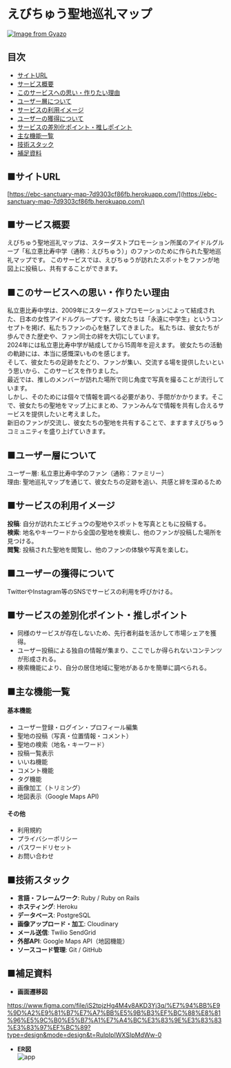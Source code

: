 # えびちゅう聖地巡礼マップ  
[![Image from Gyazo](https://i.gyazo.com/5d05ad52c52c36eae2310111260b21ae.jpg)](https://gyazo.com/5d05ad52c52c36eae2310111260b21ae)
  
## 目次  
- [サイトURL](#サイトurl)  
- [サービス概要](#サービス概要)  
- [このサービスへの思い・作りたい理由](#このサービスへの思い作りたい理由)  
- [ユーザー層について](#ユーザー層について)  
- [サービスの利用イメージ](#サービスの利用イメージ)  
- [ユーザーの獲得について](#ユーザーの獲得について)  
- [サービスの差別化ポイント・推しポイント](#サービスの差別化ポイント推しポイント)  
- [主な機能一覧](#主な機能一覧)  
- [技術スタック](#技術スタック)  
- [補足資料](#補足資料)  
   
## ■サイトURL  
[https://ebc-sanctuary-map-7d9303cf86fb.herokuapp.com/](https://ebc-sanctuary-map-7d9303cf86fb.herokuapp.com/)  
  
## ■サービス概要  
えびちゅう聖地巡礼マップは、スターダストプロモーション所属のアイドルグループ「私立恵比寿中学（通称：えびちゅう）」のファンのために作られた聖地巡礼マップです。
このサービスでは、えびちゅうが訪れたスポットをファンが地図上に投稿し、共有することができます。   
  
## ■このサービスへの思い・作りたい理由  
私立恵比寿中学は、2009年にスターダストプロモーションによって結成された、日本の女性アイドルグループです。彼女たちは「永遠に中学生」というコンセプトを掲げ、私たちファンの心を魅了してきました。
私たちは、彼女たちが歩んできた歴史や、ファン同士の絆を大切にしています。  
2024年には私立恵比寿中学が結成してから15周年を迎えます。
彼女たちの活動の軌跡には、本当に感慨深いものを感じます。  
そして、彼女たちの足跡をたどり、ファンが集い、交流する場を提供したいという思いから、このサービスを作りました。  
最近では、推しのメンバーが訪れた場所で同じ角度で写真を撮ることが流行しています。  
しかし、そのためには個々で情報を調べる必要があり、手間がかかります。そこで、彼女たちの聖地をマップ上にまとめ、ファンみんなで情報を共有し合えるサービスを提供したいと考えました。  
新旧のファンが交流し、彼女たちの聖地を共有することで、ますますえびちゅうコミュニティを盛り上げていきます。  
  
  
## ■ユーザー層について  
ユーザー層: 私立恵比寿中学のファン（通称：ファミリー）  
理由: 聖地巡礼マップを通じて、彼女たちの足跡を追い、共感と絆を深めるため  
  
  
## ■サービスの利用イメージ  
**投稿**:
     自分が訪れたエビチュウの聖地やスポットを写真とともに投稿する。    
**検索**:
     地名やキーワードから全国の聖地を検索し、他のファンが投稿した場所を見つける。    
**閲覧**:
     投稿された聖地を閲覧し、他のファンの体験や写真を楽しむ。    
  
  
## ■ユーザーの獲得について   
TwitterやInstagram等のSNSでサービスの利用を呼びかける。  
  
  
## ■サービスの差別化ポイント・推しポイント  
* 同様のサービスが存在しないため、先行者利益を活かして市場シェアを獲得。  
* ユーザー投稿による独自の情報が集まり、ここでしか得られないコンテンツが形成される。​    
* 検索機能により、自分の居住地域に聖地があるかを簡単に調べられる。  
  
  
## ■主な機能一覧  
#### **基本機能**  
* ユーザー登録・ログイン・プロフィール編集​
* 聖地の投稿（写真・位置情報・コメント）​  
* 聖地の検索（地名・キーワード）​  
* 投稿一覧表示​  
* いいね機能​  
* コメント機能  
* タグ機能
* 画像加工（トリミング）​  
* 地図表示（Google Maps API)  
#### **その他**  
* 利用規約​  
* プライバシーポリシー  
* パスワードリセット  
* お問い合わせ  
  
  
  
## ■技術スタック  
* **言語・フレームワーク**: Ruby / Ruby on Rails​  
* **ホスティング**: Heroku  
* **データベース**: PostgreSQL​  
* **画像アップロード・加工**: Cloudinary   
* **メール送信**: Twilio SendGrid  
* **外部API**: Google Maps API（地図機能）​  
* **ソースコード管理**: Git / GitHub​  
  
  
## ■補足資料  
* **画面遷移図**  

https://www.figma.com/file/iS2tpjzHg4M4v8AKD3Yj3q/%E7%94%BB%E9%9D%A2%E9%81%B7%E7%A7%BB%E5%9B%B3%EF%BC%88%E8%81%96%E5%9C%B0%E5%B7%A1%E7%A4%BC%E3%83%9E%E3%83%83%E3%83%97%EF%BC%89?type=design&mode=design&t=RuIpIpIWXSIpMdWw-0  
  
    
* **ER図**  
![app](https://github.com/denryuuu/newproject/assets/138588277/40b6e359-9d16-41cf-99e2-02ad3167d8b3)  

